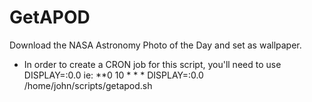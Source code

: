 GetAPOD
=======

Download the NASA Astronomy Photo of the Day and set as wallpaper.

* In order to create a CRON job for this script, you'll need to use DISPLAY=:0.0
ie:
**0 10 * * * DISPLAY=:0.0 /home/john/scripts/getapod.sh
